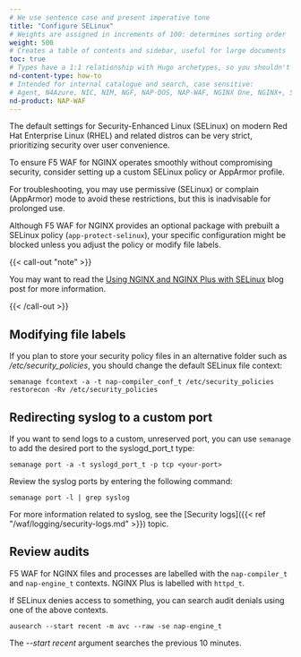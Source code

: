 ```yaml
---
# We use sentence case and present imperative tone
title: "Configure SELinux"
# Weights are assigned in increments of 100: determines sorting order
weight: 500
# Creates a table of contents and sidebar, useful for large documents
toc: true
# Types have a 1:1 relationship with Hugo archetypes, so you shouldn't need to change this
nd-content-type: how-to
# Intended for internal catalogue and search, case sensitive:
# Agent, N4Azure, NIC, NIM, NGF, NAP-DOS, NAP-WAF, NGINX One, NGINX+, Solutions, Unit
nd-product: NAP-WAF
---
```


The default settings for Security-Enhanced Linux (SELinux) on modern Red Hat Enterprise Linux (RHEL) and related distros can be very strict, prioritizing security over user convenience.

To ensure F5 WAF for NGINX operates smoothly without compromising security, consider setting up a custom SELinux policy or AppArmor profile. 

For troubleshooting, you may use permissive (SELinux) or complain (AppArmor) mode to avoid these restrictions, but this is inadvisable for prolonged use.

Although F5 WAF for NGINX provides an optional package with prebuilt a SELinux policy (`app-protect-selinux`), your specific configuration might be blocked unless you adjust the policy or modify file labels.

{{< call-out "note" >}}

You may want to read the [Using NGINX and NGINX Plus with SELinux](https://www.f5.com/company/blog/nginx/using-nginx-plus-with-selinux) blog post for more information.

{{< /call-out >}}

## Modifying file labels

If you plan to store your security policy files in an alternative folder such as _/etc/security_policies_, you should change the default SELinux file context:

```shell
semanage fcontext -a -t nap-compiler_conf_t /etc/security_policies
restorecon -Rv /etc/security_policies
```

## Redirecting syslog to a custom port

If you want to send logs to a custom, unreserved port, you can use `semanage` to add the desired port to the syslogd_port_t type:

```shell
semanage port -a -t syslogd_port_t -p tcp <your-port>
```

Review the syslog ports by entering the following command:

```shell
semanage port -l | grep syslog
```

For more information related to syslog, see the [Security logs]({{< ref "/waf/logging/security-logs.md" >}}) topic.

## Review audits

F5 WAF for NGINX files and processes are labelled with the `nap-compiler_t` and `nap-engine_t` contexts. NGINX Plus is labelled with `httpd_t`.

If SELinux denies access to something, you can search audit denials using one of the above contexts.

```shell
ausearch --start recent -m avc --raw -se nap-engine_t
```

The _--start recent_ argument searches the previous 10 minutes.
